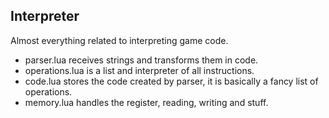 ## Interpreter

Almost everything related to interpreting game code.

- parser.lua receives strings and transforms them in code.
- operations.lua is a list and interpreter of all instructions.
- code.lua stores the code created by parser, it is basically a fancy list of operations.
- memory.lua handles the register, reading, writing and stuff.

